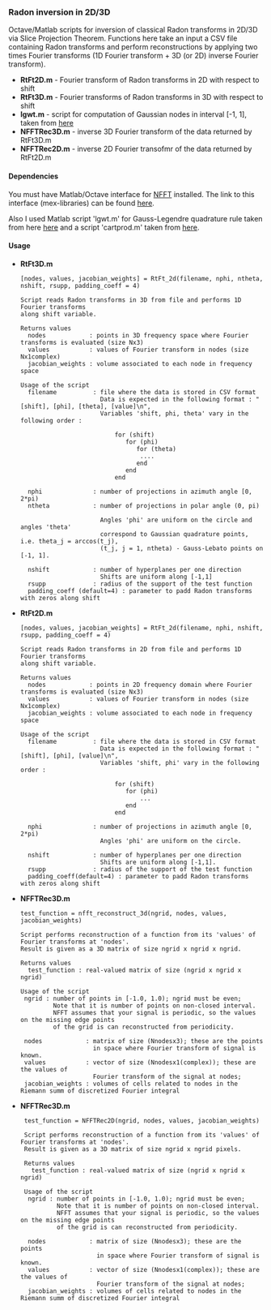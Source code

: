### Radon inversion in 2D/3D

Octave/Matlab scripts for inversion of classical Radon transforms in 2D/3D via Slice Projection Theorem. 
Functions here take an input a CSV file containing Radon transforms and perform reconstructions by applying 
two times Fourier transforms (1D Fourier transform + 3D (or 2D) inverse Fourier transform).

  * **RtFt2D.m** - Fourier transform of Radon transforms in 2D with respect to shift
  * **RtFt3D.m** - Fourier transforms of Radon transforms in 3D with respect to shift
  * **lgwt.m** - script for computation of Gaussian nodes in interval [-1, 1], taken from [here](https://fr.mathworks.com/matlabcentral/fileexchange/4540-legendre-gauss-quadrature-weights-and-nodes?requestedDomain=)
  * **NFFTRec3D.m** - inverse 3D Fourier transform of the data returned by RtFt3D.m
  * **NFFTRec2D.m** - inverse 2D Fourier transofmr of the data returned by RtFt2D.m


#### Dependencies

   You must have Matlab/Octave interface for [NFFT](https://www-user.tu-chemnitz.de/~potts/nfft/) installed. 
   The link to this interface (mex-libraries) can be found [here](https://www-user.tu-chemnitz.de/~potts/nfft/download.php).
   
   Also I used Matlab script 'lgwt.m' for Gauss-Legendre quadrature rule taken from here [here](https://fr.mathworks.com/matlabcentral/fileexchange/4540-legendre-gauss-quadrature-weights-and-nodes?requestedDomain=) and a script 'cartprod.m' 
   taken from [here]().

#### Usage

 * **RtFt3D.m**
 
       [nodes, values, jacobian_weights] = RtFt_2d(filename, nphi, ntheta, nshift, rsupp, padding_coeff = 4)
       
       Script reads Radon transforms in 3D from file and performs 1D Fourier transforms 
       along shift variable. 
       
       Returns values
         nodes            : points in 3D frequency space where Fourier transforms is evaluated (size Nx3)
         values           : values of Fourier transform in nodes (size Nx1complex)
         jacobian_weights : volume associated to each node in frequency space

       Usage of the script
         filename          : file where the data is stored in CSV format
                             Data is expected in the following format : "[shift], [phi], [theta], [value]\n",
                             Variables 'shift, phi, theta' vary in the following order : 
                 
                                 for (shift) 
                                    for (phi) 
                                       for (theta)
                                        ....
                                       end
                                    end
                                 end
                                      
         nphi              : number of projections in azimuth angle [0, 2*pi)
         ntheta            : number of projections in polar angle (0, pi)
        
                             Angles 'phi' are uniform on the circle and angles 'theta' 
                             correspond to Gaussian quadrature points, i.e. theta_j = arccos(t_j), 
                             (t_j, j = 1, ntheta) - Gauss-Lebato points on [-1, 1]. 

         nshift            : number of hyperplanes per one direction
                             Shifts are uniform along [-1,1]
         rsupp             : radius of the support of the test function
         padding_coeff (default=4) : parameter to padd Radon transforms with zeros along shift
 
 * **RtFt2D.m**
 
       [nodes, values, jacobian_weights] = RtFt_2d(filename, nphi, nshift, rsupp, padding_coeff = 4)
       
       Script reads Radon transforms in 2D from file and performs 1D Fourier transforms 
       along shift variable. 
       
       Returns values
         nodes            : points in 2D frequency domain where Fourier transforms is evaluated (size Nx3)
         values           : values of Fourier transform in nodes (size Nx1complex)
         jacobian_weights : volume associated to each node in frequency space

       Usage of the script
         filename          : file where the data is stored in CSV format
                             Data is expected in the following format : "[shift], [phi], [value]\n",
                             Variables 'shift, phi' vary in the following order : 
                 
                                 for (shift) 
                                    for (phi) 
                                        ...
                                    end
                                 end
                                      
         nphi              : number of projections in azimuth angle [0, 2*pi)
                             Angles 'phi' are uniform on the circle.

         nshift            : number of hyperplanes per one direction
                             Shifts are uniform along [-1,1].
         rsupp             : radius of the support of the test function
         padding_coeff(default=4) : parameter to padd Radon transforms with zeros along shift
 
 * **NFFTRec3D.m**
 
       test_function = nfft_reconstruct_3d(ngrid, nodes, values, jacobian_weights)
       
       Script performs reconstruction of a function from its 'values' of Fourier transforms at 'nodes'.
       Result is given as a 3D matrix of size ngrid x ngrid x ngrid. 

       Returns values 
         test_function : real-valued matrix of size (ngrid x ngrid x ngrid)

       Usage of the script
        ngrid : number of points in [-1.0, 1.0); ngrid must be even;
                Note that it is number of points on non-closed interval. 
                NFFT assumes that your signal is periodic, so the values on the missing edge points
                of the grid is can reconstructed from periodicity.  
        
        nodes            : matrix of size (Nnodesx3); these are the points 
                           in space where Fourier transform of signal is known. 
        values           : vector of size (Nnodesx1(complex)); these are the values of 
                           Fourier transform of the signal at nodes;
        jacobian_weights : volumes of cells related to nodes in the Riemann summ of discretized Fourier integral
        
* **NFFTRec3D.m**
 
       test_function = NFFTRec2D(ngrid, nodes, values, jacobian_weights)
       
       Script performs reconstruction of a function from its 'values' of Fourier transforms at 'nodes'. 
       Result is given as a 3D matrix of size ngrid x ngrid pixels. 

       Returns values 
         test_function : real-valued matrix of size (ngrid x ngrid x ngrid)

       Usage of the script
        ngrid : number of points in [-1.0, 1.0); ngrid must be even;
                Note that it is number of points on non-closed interval. 
                NFFT assumes that your signal is periodic, so the values on the missing edge points
                of the grid is can reconstructed from periodicity.  
        
        nodes            : matrix of size (Nnodesx3); these are the points 
                           in space where Fourier transform of signal is known. 
        values           : vector of size (Nnodesx1(complex)); these are the values of 
                           Fourier transform of the signal at nodes;
        jacobian_weights : volumes of cells related to nodes in the Riemann summ of discretized Fourier integral

